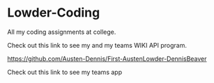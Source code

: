 # Lowder-Coding
All my coding assignments at college.

Check out this link to see my and my teams WIKI API program.

https://github.com/Austen-Dennis/First-AustenLowder-DennisBeaver

Check out this link to see my teams app

